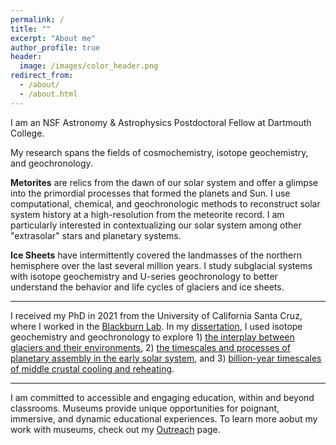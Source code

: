 ```yaml
---
permalink: /
title: ""
excerpt: "About me"
author_profile: true
header:
  image: /images/color_header.png
redirect_from: 
  - /about/
  - /about.html
---
```

I am an NSF Astronomy & Astrophysics Postdoctoral Fellow at Dartmouth College.

My research spans the fields of cosmochemistry, isotope geochemistry, and geochronology. 

**Metorites** are relics from the dawn of our solar system and offer a glimpse into the primordial processes that formed the planets and Sun. I use computational, chemical, and geochronologic methods to reconstruct solar system history at a high-resolution from the meteorite record. I am particularly interested in contextualizing our solar system among other "extrasolar" stars and planetary systems.

**Ice Sheets** have intermittently covered the landmasses of the northern hemisphere over the last several million years. I study subglacial systems with isotope geochemistry and U-series geochronology to better understand the behavior and life cycles of glaciers and ice sheets.

---
I received my PhD in 2021 from the University of California Santa Cruz, where I worked in the [Blackburn Lab](https://ucscgeochronology.sites.ucsc.edu/). In my [dissertation]((https://escholarship.org/uc/item/0vp7r59z)), I used isotope geochemistry and geochronology to explore 1) [the interplay between glaciers and their environments](../_research/res-2-Subglacial.md),  2) [the timescales and processes of planetary assembly in the early solar system](../_research/res-3-chondrite.md), and 3) [billion-year timescales of middle crustal cooling and reheating](../_research/res-4-thermochron.md).

---
I am committed to accessible and engaging education, within and beyond classrooms. Museums provide unique opportunities for poignant, immersive, and dynamic educational experiences. To learn more aobut my work with museums, check out my [Outreach](/_outreach) page. 

